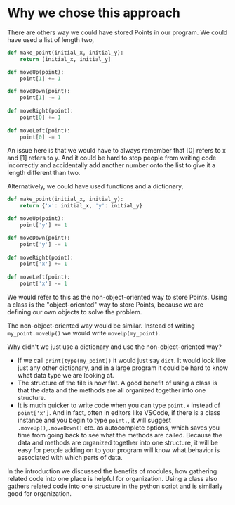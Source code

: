 # Why we chose this approach

There are others way we could have stored Points in our program. We could have used a list of length two,

```python
def make_point(initial_x, initial_y):
    return [initial_x, initial_y]

def moveUp(point):
    point[1] += 1

def moveDown(point):
    point[1] -= 1
    
def moveRight(point):
    point[0] += 1
    
def moveLeft(point):
    point[0] -= 1

```

An issue here is that we would have to always remember that [0] refers to x and [1] refers to y. And it could be hard to stop people from writing code incorrectly and accidentally add another number onto the list to give it a length different than two.

Alternatively, we could have used functions and a dictionary,

```python
def make_point(initial_x, initial_y):
    return {'x': initial_x, 'y': initial_y}

def moveUp(point):
    point['y'] += 1

def moveDown(point):
    point['y'] -= 1
    
def moveRight(point):
    point['x'] += 1
    
def moveLeft(point):
    point['x'] -= 1

```

We would refer to this as the non-object-oriented way to store Points. Using a class is the "object-oriented" way to store Points, because we are defining our own objects to solve the problem.

The non-object-oriented way would be similar. Instead of writing `my_point.moveUp()` we would write `moveUp(my_point)`.

Why didn't we just use a dictionary and use the non-object-oriented way?

* If we call `print(type(my_point))` it would just say `dict`. It would look like just any other dictionary, and in a large program it could be hard to know what data type we are looking at.
* The structure of the file is now flat. A good benefit of using a class is that the data and the methods are all organized together into one structure.
* It is much quicker to write code when you can type `point.x` instead of `point['x']`. And in fact, often in editors like VSCode, if there is a class instance and you begin to type `point.`, it will suggest `.moveUp()`,`.moveDown()` etc. as autocomplete options, which saves you time from going back to see what the methods are called. Because the data and methods are organized together into one structure, it will be easy for people adding on to your program will know what behavior is associated with which parts of data.

In the introduction we discussed the benefits of modules, how gathering related code into one place is helpful for organization. Using a class also gathers related code into one structure in the python script and is similarly good for organization.



